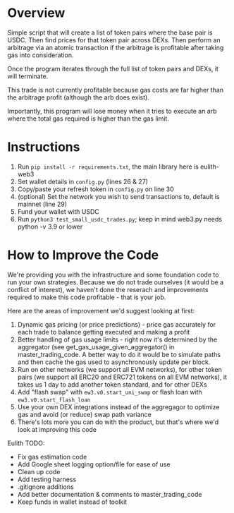 # Overview
Simple script that will create a list of token pairs where the base pair is USDC. Then find prices for that token pair across DEXs. Then perform an arbitrage via an atomic transaction if the arbitrage is profitable after taking gas into consideration.

Once the program iterates through the full list of token pairs and DEXs, it will terminate.

This trade is not currently profitable because gas costs are far higher than the arbitrage profit (although the arb does exist).

Importantly, this program will lose money when it tries to execute an arb where the total gas required is higher than the gas limit.

# Instructions
1. Run `pip install -r requirements.txt`, the main library here is eulith-web3
2. Set wallet details in `config.py` (lines 26 & 27)
3. Copy/paste your refresh token in `config.py` on line 30
4. (optional) Set the network you wish to send transactions to, default is mainnet (line 29)
5. Fund your wallet with USDC
6. Run `python3 test_small_usdc_trades.py`; keep in mind web3.py needs python -v 3.9 or lower

# How to Improve the Code
We're providing you with the infrastructure and some foundation code to run your own strategies. Because we do not trade ourselves (it would be a conflict of interest), we haven't done the reserach and improvements required to make this code profitable - that is your job. 

Here are the areas of improvement we'd suggest looking at first:
1) Dynamic gas pricing (or price predictions) - price gas accurately for each trade to balance getting executed and making a profit
2) Better handling of gas usage limits - right now it's determined by the aggregator (see get_gas_usage_given_aggregator() in master_trading_code. A better way to do it would be to simulate paths and then cache the gas used to asynchronously update per block.
3) Run on other networks (we support all EVM networks), for other token pairs (we support all ERC20 and ERC721 tokens on all EVM networks), it takes us 1 day to add another token standard, and for other DEXs
4) Add "flash swap" with `ew3.v0.start_uni_swap` or flash loan with `ew3.v0.start_flash_loan`
5) Use your own DEX integrations instead of the aggregagor to optimize gas and avoid (or reduce) swap path variance
6) There's lots more you can do with the product, but that's where we'd look at improving this code


Eulith TODO:
* Fix gas estimation code
* Add Google sheet logging option/file for ease of use
* Clean up code
* Add testing harness
* .gitignore additions
* Add better documentation & comments to master_trading_code
* Keep funds in wallet instead of toolkit
